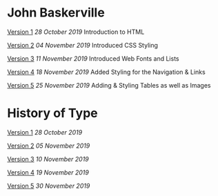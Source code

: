 # John Baskerville

[Version 1](https://joelk3009.github.io/john_baskerville/john_baskerville.html)
*28 October 2019*
Introduction to HTML

[Version 2](https://joelk3009.github.io/john_baskerville/john_baskerville2.html)
*04 November 2019*
Introduced CSS Styling

[Version 3](https://joelk3009.github.io/john_baskerville/john_baskerville3.html)
*11 November 2019*
Introduced Web Fonts and Lists

[Version 4](https://joelk3009.github.io/john_baskerville/john_baskerville4.html)
*18 November 2019*
Added Styling for the Navigation & Links

[Version 5](https://joelk3009.github.io/john_baskerville/john_baskerville5.html)
*25 November 2019*
Adding & Styling Tables as well as Images

# History of Type

[Version 1](https://joelk3009.github.io/john_baskerville/history.html)
*28 October 2019*

[Version 2](https://joelk3009.github.io/john_baskerville/history2.html)
*05 November 2019*

[Version 3](https://joelk3009.github.io/john_baskerville/history3.html)
*10 November 2019*

[Version 4](https://joelk3009.github.io/john_baskerville/history4.html)
*19 November 2019*

[Version 5](https://joelk3009.github.io/john_baskerville/history5.html)
*30 November 2019*